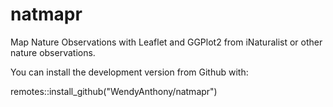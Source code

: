 # natmapr
Map Nature Observations with Leaflet and GGPlot2 from iNaturalist or other nature observations.

You can install the development version from Github with:

remotes::install_github("WendyAnthony/natmapr")
